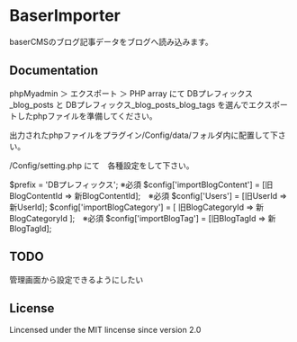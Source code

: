 BaserImporter
==========
baserCMSのブログ記事データをブログへ読み込みます。

Documentation
-------

phpMyadmin ＞ エクスポート ＞ PHP array にて
DBプレフィックス_blog_posts と DBプレフィックス_blog_posts_blog_tags を選んでエクスポートしたphpファイルを準備してください。

出力されたphpファイルをプラグイン/Config/data/フォルダ内に配置して下さい。

/Config/setting.php にて　各種設定をして下さい。

$prefix = 'DBプレフィックス';   ※必須
$config['importBlogContent'] = [旧BlogContentId => 新BlogContentId];　※必須
$config['Users'] = [旧UserId => 新UserId];
$config['importBlogCategory'] = [ 旧BlogCategoryId => 新BlogCategoryId ];　※必須
$config['importBlogTag'] = [旧BlogTagId => 新BlogTagId];

TODO
-------
管理画面から設定できるようにしたい

License
-------

Lincensed under the MIT lincense since version 2.0
